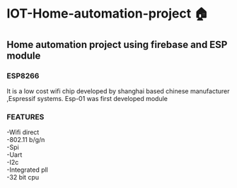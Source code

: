 # IOT-Home-automation-project :house:
## Home automation project using firebase and ESP module

### ESP8266
It is a low cost wifi chip developed by shanghai based chinese manufacturer ,Espressif systems.
Esp-01 was first  developed module

### FEATURES
-Wifi direct\
-802.11 b/g/n\
-Spi\
-Uart\
-I2c\
-Integrated pll\
-32 bit cpu

